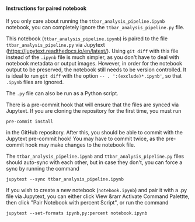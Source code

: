 #### Instructions for paired notebook

If you only care about running the `ttbar_analysis_pipeline.ipynb` notebook, you can completely ignore the `ttbar_analysis_pipeline.py` file.

This notebook (`ttbar_analysis_pipeline.ipynb`) is paired to the file `ttbar_analysis_pipeline.py` via Jupytext (https://jupytext.readthedocs.io/en/latest/). Using `git diff` with this file instead of the `.ipynb` file is much simpler, as you don't have to deal with notebook metadata or output images. However, in order for the notebook output to be preserved, the notebook still needs to be version controlled. It is ideal to run `git diff` with the option `-- . ':(exclude)*.ipynb'`, so that `.ipynb` files are ignored. 

The `.py` file can also be run as a Python script.

There is a pre-commit hook that will ensure that the files are synced via Jupytext. If you are cloning the repository for the first time, you must run
```
pre-commit install
```
in the GitHub repository. After this, you should be able to commit with the Jupytext pre-commit hook! You may have to commit twice, as the pre-commit hook may make changes to the notebook file.

The `ttbar_analysis_pipeline.ipynb` and `ttbar_analysis_pipeline.py` files should auto-sync with each other, but in case they don't, you can force a sync by running the command
```
jupytext --sync ttbar_analysis_pipeline.ipynb
```

If you wish to create a new notebook (`notebook.ipynb`) and pair it with a .py file via Jupytext, you can either click View &rarr Activate Command Palettte, then click "Pair Notebook with percent Script", or run the command
```
jupytext --set-formats ipynb,py:percent notebook.ipynb
```